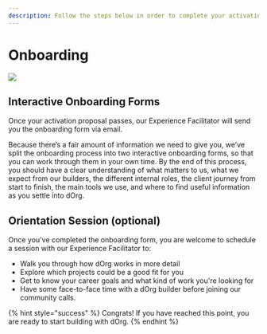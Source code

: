 ```yaml
---
description: Follow the steps below in order to complete your activation.
---
```


# Onboarding

![](https://media4.giphy.com/media/3oEduUtBxr9wzS0DZu/giphy.gif?cid=ecf05e47oo0m24vbyfz5wb19bu7zdoer71xe9ptup4oerddh&rid=giphy.gif&ct=g)

## Interactive Onboarding Forms

Once your activation proposal passes, our Experience Facilitator will send you the onboarding form via email.  
  
Because there’s a fair amount of information we need to give you, we’ve split the onboarding process into two interactive onboarding forms, so that you can work through them in your own time. By the end of this process, you should have a clear understanding of what matters to us, what we expect from our builders, the different internal roles, the client journey from start to finish, the main tools we use, and where to find useful information as you settle into dOrg.

## Orientation Session \(optional\)

Once you've completed the onboarding form, you are welcome to schedule a session with our Experience Facilitator to:

* Walk you through how dOrg works in more detail
* Explore which projects could be a good fit for you
* Get to know your career goals and what kind of work you're looking for
* Have some face-to-face time with a dOrg builder before joining our community calls.

{% hint style="success" %}
Congrats! If you have reached this point, you are ready to start building with dOrg.
{% endhint %}

